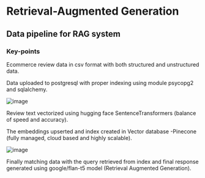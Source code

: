 # Retrieval-Augmented Generation

## Data pipeline for RAG system

### Key-points

Ecommerce review data in csv format with both structured and unstructured data.

Data uploaded to postgresql with proper indexing using module psycopg2 and sqlalchemy.

![image](https://github.com/user-attachments/assets/3e2df134-b718-40c5-a13c-0e9ed7e82289)


Review text vectorized using hugging face SentenceTransformers (balance of speed and accuracy).

The embeddings upserted and index created in Vector database -Pinecone  (fully managed, cloud based and highly scalable).

![image](https://github.com/user-attachments/assets/81f4aef4-5896-4d1e-b104-4cabebc585c9)

Finally matching data with the query retrieved from index and final response generated using google/flan-t5 model (Retrieval Augmented Generation).
